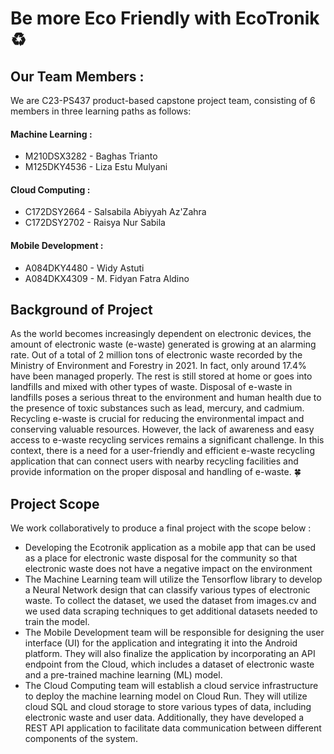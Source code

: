 # Be more Eco Friendly with EcoTronik ♻️

## Our Team Members :
We are C23-PS437 product-based capstone project team, consisting of 6 members in three learning paths as follows:
#### Machine Learning :
 * M210DSX3282 - Baghas Trianto
 * M125DKY4536 - Liza Estu Mulyani
#### Cloud Computing :
 * C172DSY2664 - Salsabila Abiyyah Az'Zahra
 * C172DSY2702 - Raisya Nur Sabila
#### Mobile Development :
 * A084DKY4480 - Widy Astuti
 * A084DKX4309 - M. Fidyan Fatra Aldino

## Background of Project
As the world becomes increasingly dependent on electronic devices, the amount of electronic waste (e-waste) generated is growing at an alarming rate. Out of a total of 2 million tons of electronic waste recorded by the Ministry of Environment and Forestry in 2021. In fact, only around 17.4% have been managed properly. The rest is still stored at home or goes into landfills and mixed with other types of waste. Disposal of e-waste in landfills poses a serious threat to the environment and human health due to the presence of toxic substances such as lead, mercury, and cadmium. Recycling e-waste is crucial for reducing the environmental impact and conserving valuable resources. However, the lack of awareness and easy access to e-waste recycling services remains a significant challenge. In this context, there is a need for a user-friendly and efficient e-waste recycling application that can connect users with nearby recycling facilities and provide information on the proper disposal and handling of e-waste. 🍀

## Project Scope
We work collaboratively to produce a final project with the scope below :
 * Developing the Ecotronik application as a mobile app that can be used as a place for electronic waste disposal for the community so that electronic waste does not have a negative impact on the environment
 * The Machine Learning team will utilize the Tensorflow library to develop a Neural Network design that can classify various types of electronic waste. To collect the dataset, we used the dataset from images.cv and we used data scraping techniques to get additional datasets needed to train the model.
 * The Mobile Development team will be responsible for designing the user interface (UI) for the application and integrating it into the Android platform. They will also finalize the application by incorporating an API endpoint from the Cloud, which includes a dataset of electronic waste and a pre-trained machine learning (ML) model.
 * The Cloud Computing team will establish a cloud service infrastructure to deploy the machine learning model on Cloud Run. They will utilize cloud SQL and cloud storage to store various types of data, including electronic waste and user data. Additionally, they have developed a REST API application to facilitate data communication between different components of the system.









